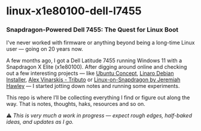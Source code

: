 # linux-x1e80100-dell-l7455
### Snapdragon-Powered Dell 7455: The Quest for Linux Boot

I've never worked with firmware or anything beyond being a long-time Linux user — going on 20 years now.

A few months ago, I got a Dell Latitude 7455 running Windows 11 with a Snapdragon X Elite (x1e80100). After digging around online and checking out a few interesting projects — like [Ubuntu Concept](https://discourse.ubuntu.com/t/ubuntu-24-10-concept-snapdragon-x-elite/48800), [Linaro Debian Installer](https://git.codelinaro.org/linaro/qcomlt/demos/debian-12-installer-image), [Alex Vinarskis - Tributo](https://github.com/alexVinarskis/linux-x1e80100-dell-tributo) or [Linux-on-Snapdragon by Jeremiah Hawley](https://github.com/Jeremiah-Hawley/Linux-on-Snapdragon) — I started jotting down notes and running some experiments.

This repo is where I’ll be collecting everything I find or figure out along the way. That is notes, thoughts, haks, resources and so on.


⚠️ _This is very much a work in progress — expect rough edges, half-baked ideas, and updates as I go._

